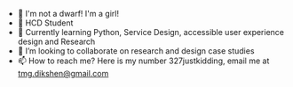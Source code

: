 - 👋 I'm not a dwarf! I'm a girl! 
- 👀 HCD Student
- 🌱 Currently learning Python, Service Design, accessible user experience design and Research
- 💞️ I’m looking to collaborate on research and design case studies 
- 📫 How to reach me? Here is my number 327justkidding, email me at tmg.dikshen@gmail.com

<!---
dikshentamang/dikshentamang is a ✨ special ✨ repository because its `README.md` (this file) appears on your GitHub profile.
You can click the Preview link to take a look at your changes.
--->
